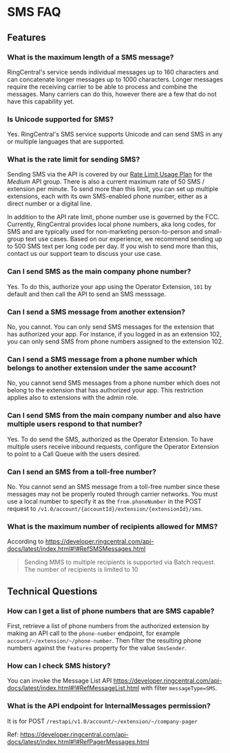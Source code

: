 # SMS FAQ

## Features

### What is the maximum length of a SMS message?

RingCentral's service sends individual messages up to 160 characters and can concatenate longer messages up to 1000 characters. Longer messages require the receiving carrier to be able to process and combine the messages. Many carriers can do this, however there are a few that do not have this capability yet.

### Is Unicode supported for SMS?

Yes. RingCentral's SMS service supports Unicode and can send SMS in any or multiple languages that are supported.

### What is the rate limit for sending SMS?

Sending SMS via the API is covered by our [Rate Limit Usage Plan](https://developer.ringcentral.com/api-docs/latest/index.html#!#APIRateLimits.html) for the *Medium* API group. There is also a current maximum rate of 50 SMS / extension per minute. To send more than this limit, you can set up multiple extensions, each with its own SMS-enabled phone number, either as a direct number or a digital line.

In addition to the API rate limit, phone number use is governed by the FCC. Currently, RingCentral provides local phone numbers, aka long codes, for SMS and are typically used for non-marketing person-to-person and small-group text use cases. Based on our experience, we recommend sending up to 500 SMS text per long code per day. If you wish to send more than this, contact us our support team to discuss your use case.

### Can I send SMS as the main company phone number?

Yes. To do this, authorize your app using the Operator Extension, `101` by default and then call the API to send an SMS messsage.

### Can I send a SMS message from another extension?

No, you cannot. You can only send SMS messages for the extension that has authorized your app. For instance, if you logged in as an extension 102, you can only send SMS from phone numbers assigned to the extension 102.

### Can I send a SMS message from a phone number which belongs to another extension under the same account?

No, you cannot send SMS messages from a phone number which does not belong to the extension that has authorized your app. This restriction applies also to extensions with the admin role.

### Can I send SMS from the main company number and also have multiple users respond to that number?

Yes. To do send the SMS, authorized as the Operator Extension. To have multiple users receive inbound requests, configure the Operator Extension to point to a Call Queue with the users desired.

### Can I send an SMS from a toll-free number?

No. You cannot send an SMS message from a toll-free number since these messages may not be properly routed through carrier networks. You must use a local number to specify it as the `from.phoneNumber` in the POST request to `/v1.0/account/{accountId}/extension/{extensionId}/sms`.

### What is the maximum number of recipients allowed for MMS?

According to https://developer.ringcentral.com/api-docs/latest/index.html#!#RefSMSMessages.html

> Sending MMS to multiple recipients is supported via Batch request. The number of recipients is limited to 10

## Technical Questions

### How can I get a list of phone numbers that are SMS capable?

First, retrieve a list of phone numbers from the authorized extension by making an API call to the `phone-number` endpoint, for example `account/~/extension/~/phone-number`. Then filter the resulting phone numbers against the `features` property for the value `SmsSender`.

### How can I check SMS history?

You can invoke the Message List API https://developer.ringcentral.com/api-docs/latest/index.html#!#RefMessageList.html with filter `messageType=SMS`.

### What is the API endpoint for InternalMessages permission?

It is for POST `/restapi/v1.0/account/~/extension/~/company-pager`

Ref: https://developer.ringcentral.com/api-docs/latest/index.html#!#RefPagerMessages.html
